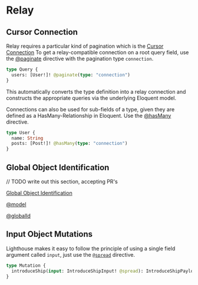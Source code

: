# Relay

## Cursor Connection

Relay requires a particular kind of pagination which is the [Cursor Connection](https://facebook.github.io/relay/graphql/connections.htm)
To get a relay-compatible connection on a root query field, use the [@paginate](../api-reference/directives.md#paginate)
directive with the pagination type `connection`.

```graphql
type Query {
  users: [User!]! @paginate(type: "connection")
}
```

This automatically converts the type definition into a relay connection and constructs
the appropriate queries via the underlying Eloquent model.

Connections can also be used for sub-fields of a type, given they are defined as a HasMany-Relationship
in Eloquent. Use the [@hasMany](../api-reference/directives.md#hasmany) directive.

```graphql
type User {
  name: String
  posts: [Post!]! @hasMany(type: "connection")
}
```

## Global Object Identification

// TODO write out this section, accepting PR's

[Global Object Identification](https://facebook.github.io/relay/graphql/objectidentification.htm)

[@model](../api-reference/directives.md#model)

[@globalId](../api-reference/directives.md#globalid)

## Input Object Mutations

Lighthouse makes it easy to follow the principle of using a
single field argument called `input`, just use the [`@spread`](../api-reference/directives.md#spread) directive.

```graphql
type Mutation {
  introduceShip(input: IntroduceShipInput! @spread): IntroduceShipPayload!
}
```
